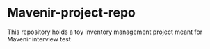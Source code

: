 # Mavenir-project-repo
This repository holds a toy inventory management project meant for Mavenir  interview test
